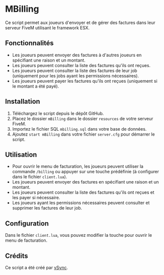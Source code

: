# MBilling

Ce script permet aux joueurs d'envoyer et de gérer des factures dans leur serveur FiveM utilisant le framework ESX.

## Fonctionnalités

- Les joueurs peuvent envoyer des factures à d'autres joueurs en spécifiant une raison et un montant.
- Les joueurs peuvent consulter la liste des factures qu'ils ont reçues.
- Les joueurs peuvent consulter la liste des factures de leur job (uniquement pour les jobs ayant les permissions nécessaires).
- Les joueurs peuvent payer les factures qu'ils ont reçues (uniquement si le montant a été payé).

## Installation

1. Téléchargez le script depuis le dépôt GitHub.
2. Placez le dossier `mBilling` dans le dossier `resources` de votre serveur FiveM.
3. Importez le fichier SQL `mbilling.sql` dans votre base de données.
4. Ajoutez `start mBilling` dans votre fichier `server.cfg` pour démarrer le script.

## Utilisation

- Pour ouvrir le menu de facturation, les joueurs peuvent utiliser la commande `/billing` ou appuyer sur une touche prédéfinie (à configurer dans le fichier `client.lua`).
- Les joueurs peuvent envoyer des factures en spécifiant une raison et un montant.
- Les joueurs peuvent consulter la liste des factures qu'ils ont reçues et les payer si nécessaire.
- Les joueurs ayant les permissions nécessaires peuvent consulter et supprimer les factures de leur job.

## Configuration

Dans le fichier `client.lua`, vous pouvez modifier la touche pour ouvrir le menu de facturation.

## Crédits

Ce script a été créé par [vSync](https://github.com/vSyncDev).
